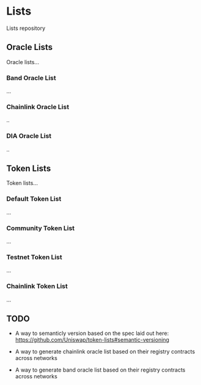 # Lists
Lists repository

## Oracle Lists

Oracle lists...

### Band Oracle List

...

### Chainlink Oracle List

..

### DIA Oracle List

..

## Token Lists

Token lists...

### Default Token List

...

### Community Token List

...


### Testnet Token List

...

### Chainlink Token List

...

## TODO

- A way to semanticly version based on the spec laid out here: https://github.com/Uniswap/token-lists#semantic-versioning

- A way to generate chainlink oracle list based on their registry contracts across networks

- A way to generate band oracle list based on their registry contracts across networks
